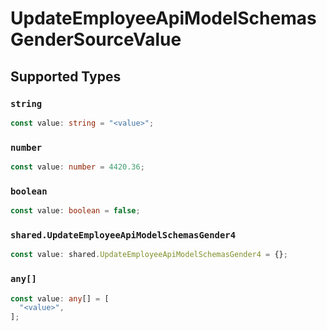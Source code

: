 # UpdateEmployeeApiModelSchemasGenderSourceValue


## Supported Types

### `string`

```typescript
const value: string = "<value>";
```

### `number`

```typescript
const value: number = 4420.36;
```

### `boolean`

```typescript
const value: boolean = false;
```

### `shared.UpdateEmployeeApiModelSchemasGender4`

```typescript
const value: shared.UpdateEmployeeApiModelSchemasGender4 = {};
```

### `any[]`

```typescript
const value: any[] = [
  "<value>",
];
```

